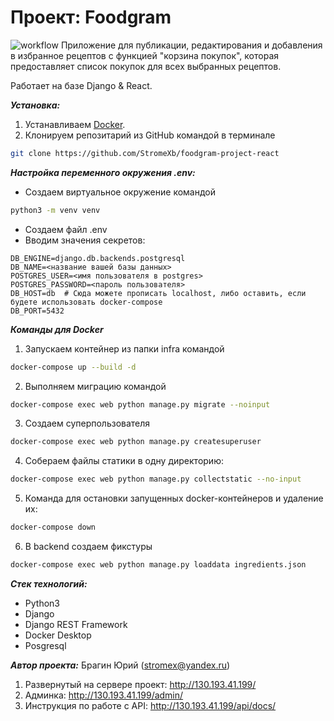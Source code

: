 # Проект: Foodgram
![workflow](https://github.com/StromeXb/foodgram-project-react/actions/workflows/foodgram_workflow.yml/badge.svg)
Приложение для публикации, редактирования и добавления в избранное рецептов с функцией "корзина покупок", которая предоставляет список покупок для всех выбранных рецептов.

Работает на базе Django & React.

***Установка:***
1. Устанавливаем [Docker](https://docs.docker.com/engine/install/).
2. Клонируем репозитарий из GitHub командой в терминале 
```bash
git clone https://github.com/StromeXb/foodgram-project-react
```

***Настройка переменного окружения .env:***

* Создаем виртуальное окружение командой 
```bash
python3 -m venv venv
```
* Создаем файл .env
* Вводим значения секретов: 
```
DB_ENGINE=django.db.backends.postgresql
DB_NAME=<название вашей базы данных>
POSTGRES_USER=<имя пользователя в postgres>
POSTGRES_PASSWORD=<пароль пользователя>
DB_HOST=db  # Сюда можете прописать localhost, либо оставить, если будете использовать docker-compose
DB_PORT=5432
```

***Команды для Docker***
1. Запускаем контейнер из папки infra командой
```bash
docker-compose up --build -d
```
2. Выполняем миграцию командой 
```bash
docker-compose exec web python manage.py migrate --noinput
```
3. Создаем суперпользователя 
```bash
docker-compose exec web python manage.py createsuperuser
```
4. Собераем файлы статики в одну директорию: 
```bash
docker-compose exec web python manage.py collectstatic --no-input
```
5. Команда для остановки запущенных docker-контейнеров и удаление их:
```bash
docker-compose down
```
6. В backend создаем фикстуры 
```bash
docker-compose exec web python manage.py loaddata ingredients.json
```

***Стек технологий:***

* Python3
* Django
* Django REST Framework
* Docker Desktop
* Posgresql

***Автор проекта:***
Брагин Юрий (stromex@yandex.ru)

1. Развернутый на сервере проект: http://130.193.41.199/
2. Админка: http://130.193.41.199/admin/
3. Инструкция по работе с API: http://130.193.41.199/api/docs/